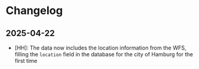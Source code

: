 # Changelog

## 2025-04-22
- [HH]: The data now includes the location information from the WFS, filling the `location` field in the database
  for the city of Hamburg for the first time
